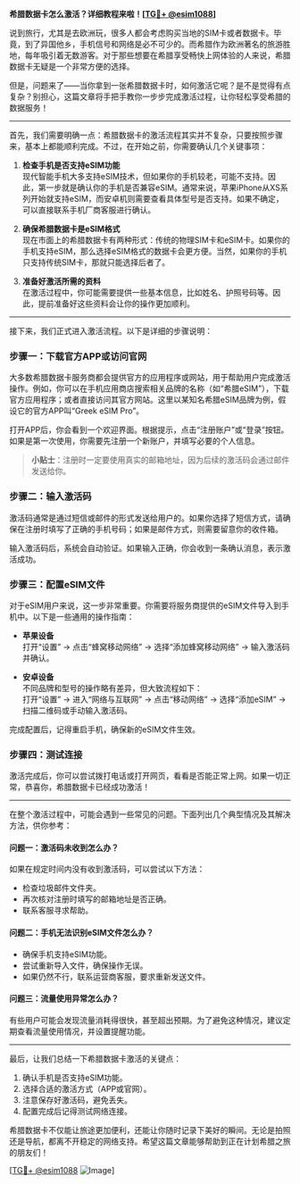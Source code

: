 **希腊数据卡怎么激活？详细教程来啦！[[TG💪+ @esim1088](https://t.me/s/esim1088)]**

说到旅行，尤其是去欧洲玩，很多人都会考虑购买当地的SIM卡或者数据卡。毕竟，到了异国他乡，手机信号和网络是必不可少的。而希腊作为欧洲著名的旅游胜地，每年吸引着无数游客。对于那些想要在希腊享受畅快上网体验的人来说，希腊数据卡无疑是一个非常方便的选择。

但是，问题来了——当你拿到一张希腊数据卡时，如何激活它呢？是不是觉得有点复杂？别担心，这篇文章将手把手教你一步步完成激活过程，让你轻松享受希腊的数据服务！

---

首先，我们需要明确一点：希腊数据卡的激活流程其实并不复杂，只要按照步骤来，基本上都能顺利完成。不过，在开始之前，你需要确认几个关键事项：

1. **检查手机是否支持eSIM功能**  
   现代智能手机大多支持eSIM技术，但如果你的手机较老，可能不支持。因此，第一步就是确认你的手机是否兼容eSIM。通常来说，苹果iPhone从XS系列开始就支持eSIM，而安卓机则需要查看具体型号是否支持。如果不确定，可以直接联系手机厂商客服进行确认。

2. **确保希腊数据卡是eSIM格式**  
   现在市面上的希腊数据卡有两种形式：传统的物理SIM卡和eSIM卡。如果你的手机支持eSIM，那么选择eSIM格式的数据卡会更方便。当然，如果你的手机只支持传统SIM卡，那就只能选择后者了。

3. **准备好激活所需的资料**  
   在激活过程中，你可能需要提供一些基本信息，比如姓名、护照号码等。因此，提前准备好这些资料会让你的操作更加顺利。

---

接下来，我们正式进入激活流程。以下是详细的步骤说明：

### 步骤一：下载官方APP或访问官网
大多数希腊数据卡服务商都会提供官方的应用程序或网站，用于帮助用户完成激活操作。例如，你可以在手机应用商店搜索相关品牌的名称（如“希腊eSIM”），下载官方应用程序；或者直接访问其官方网站。这里以某知名希腊eSIM品牌为例，假设它的官方APP叫“Greek eSIM Pro”。

打开APP后，你会看到一个欢迎界面。根据提示，点击“注册账户”或“登录”按钮。如果是第一次使用，你需要先注册一个新账户，并填写必要的个人信息。

> **小贴士**：注册时一定要使用真实的邮箱地址，因为后续的激活码会通过邮件发送给你。

### 步骤二：输入激活码
激活码通常是通过短信或邮件的形式发送给用户的。如果你选择了短信方式，请确保在注册时填写了正确的手机号码；如果是邮件方式，则需要留意你的收件箱。

输入激活码后，系统会自动验证。如果输入正确，你会收到一条确认消息，表示激活成功。

### 步骤三：配置eSIM文件
对于eSIM用户来说，这一步非常重要。你需要将服务商提供的eSIM文件导入到手机中。以下是一些通用的操作指南：

- **苹果设备**  
  打开“设置” -> 点击“蜂窝移动网络” -> 选择“添加蜂窝移动网络” -> 输入激活码并确认。

- **安卓设备**  
  不同品牌和型号的操作略有差异，但大致流程如下：  
  打开“设置” -> 进入“网络与互联网” -> 点击“移动网络” -> 选择“添加eSIM” -> 扫描二维码或手动输入激活码。

完成配置后，记得重启手机，确保新的eSIM文件生效。

### 步骤四：测试连接
激活完成后，你可以尝试拨打电话或打开网页，看看是否能正常上网。如果一切正常，恭喜你，希腊数据卡已经成功激活！

---

在整个激活过程中，可能会遇到一些常见的问题。下面列出几个典型情况及其解决方法，供你参考：

#### 问题一：激活码未收到怎么办？
如果在规定时间内没有收到激活码，可以尝试以下方法：
- 检查垃圾邮件文件夹。
- 再次核对注册时填写的邮箱地址是否正确。
- 联系客服寻求帮助。

#### 问题二：手机无法识别eSIM文件怎么办？
- 确保手机支持eSIM功能。
- 尝试重新导入文件，确保操作无误。
- 如果仍然不行，联系运营商客服，要求重新发送文件。

#### 问题三：流量使用异常怎么办？
有些用户可能会发现流量消耗得很快，甚至超出预期。为了避免这种情况，建议定期查看流量使用情况，并设置提醒功能。

---

最后，让我们总结一下希腊数据卡激活的关键点：
1. 确认手机是否支持eSIM功能。
2. 选择合适的激活方式（APP或官网）。
3. 注意保存好激活码，避免丢失。
4. 配置完成后记得测试网络连接。

希腊数据卡不仅能让旅途更加便利，还能让你随时记录下美好的瞬间。无论是拍照还是导航，都离不开稳定的网络支持。希望这篇文章能够帮助到正在计划希腊之旅的朋友们！

[[TG💪+ @esim1088](https://t.me/s/esim1088) ![Image](https://i.postimg.cc/4NQfJmqS/Snipaste-2025-05-13-00-14-12.png)]